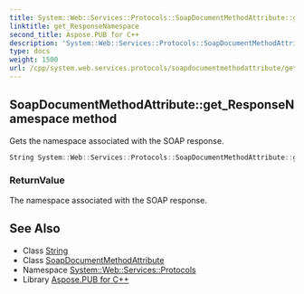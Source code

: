 ```yaml
---
title: System::Web::Services::Protocols::SoapDocumentMethodAttribute::get_ResponseNamespace method
linktitle: get_ResponseNamespace
second_title: Aspose.PUB for C++
description: 'System::Web::Services::Protocols::SoapDocumentMethodAttribute::get_ResponseNamespace method. Gets the namespace associated with the SOAP response in C++.'
type: docs
weight: 1500
url: /cpp/system.web.services.protocols/soapdocumentmethodattribute/get_responsenamespace/
---
```

## SoapDocumentMethodAttribute::get_ResponseNamespace method


Gets the namespace associated with the SOAP response.

```cpp
String System::Web::Services::Protocols::SoapDocumentMethodAttribute::get_ResponseNamespace()
```


### ReturnValue

The namespace associated with the SOAP response.

## See Also

* Class [String](../../../system/string/)
* Class [SoapDocumentMethodAttribute](../)
* Namespace [System::Web::Services::Protocols](../../)
* Library [Aspose.PUB for C++](../../../)
